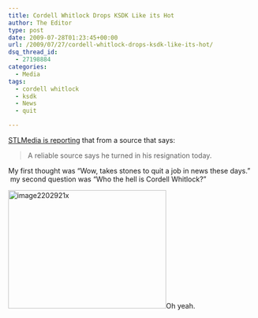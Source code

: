 ```yaml
---
title: Cordell Whitlock Drops KSDK Like its Hot
author: The Editor
type: post
date: 2009-07-28T01:23:45+00:00
url: /2009/07/27/cordell-whitlock-drops-ksdk-like-its-hot/
dsq_thread_id:
  - 27198884
categories:
  - Media
tags:
  - cordell whitlock
  - ksdk
  - News
  - quit

---
```

[STLMedia is reporting][1] that from a source that says:

> A reliable source says he turned in his resignation today.

My first thought was &#8220;Wow, takes stones to quit a job in news these days.&#8221;  my second question was &#8220;Who the hell is Cordell Whitlock?&#8221;

[<img class="aligncenter size-full wp-image-1119" title="image2202921x" src="http://punchingkitty.com/wp-content/uploads/2009/07/image2202921x.jpg" alt="image2202921x" width="320" height="240" srcset="http://media.punchingkitty.com/wordpress/2009/07/image2202921x.jpg 320w, http://media.punchingkitty.com/wordpress/2009/07/image2202921x-300x225.jpg 300w" sizes="(max-width: 320px) 100vw, 320px" />][2]Oh yeah.

 [1]: http://stlmediastuff.blogspot.com/2009/07/whitlock-leaves-ksdk5.html
 [2]: http://punchingkitty.com/wp-content/uploads/2009/07/image2202921x.jpg